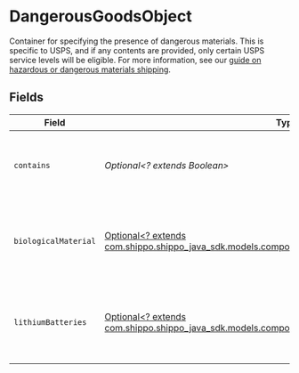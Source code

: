 # DangerousGoodsObject

Container for specifying the presence of dangerous materials. This is specific to USPS, and if any contents
are provided, only certain USPS service levels will be eligible. For more information, see our
<a href="https://docs.goshippo.com/docs/shipments/hazmat/">guide on hazardous or dangerous materials shipping</a>.


## Fields

| Field                                                                                                                                                            | Type                                                                                                                                                             | Required                                                                                                                                                         | Description                                                                                                                                                      |
| ---------------------------------------------------------------------------------------------------------------------------------------------------------------- | ---------------------------------------------------------------------------------------------------------------------------------------------------------------- | ---------------------------------------------------------------------------------------------------------------------------------------------------------------- | ---------------------------------------------------------------------------------------------------------------------------------------------------------------- |
| `contains`                                                                                                                                                       | *Optional<? extends Boolean>*                                                                                                                                    | :heavy_minus_sign:                                                                                                                                               | Indicates if the shipment contains dangerous goods.                                                                                                              |
| `biologicalMaterial`                                                                                                                                             | [Optional<? extends com.shippo.shippo_java_sdk.models.components.DangerousGoodsBiologicalMaterial>](../../models/components/DangerousGoodsBiologicalMaterial.md) | :heavy_minus_sign:                                                                                                                                               | Container for specifying the presence of biological material.                                                                                                    |
| `lithiumBatteries`                                                                                                                                               | [Optional<? extends com.shippo.shippo_java_sdk.models.components.DangerousGoodsLithiumBatteries>](../../models/components/DangerousGoodsLithiumBatteries.md)     | :heavy_minus_sign:                                                                                                                                               | Container for specifying the presence of lithium batteries.                                                                                                      |